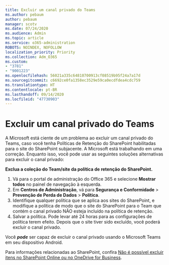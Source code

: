 ```yaml
---
title: Excluir um canal privado do Teams
ms.author: pebaum
author: pebaum
manager: scotv
ms.date: 07/24/2020
ms.audience: Admin
ms.topic: article
ms.service: o365-administration
ROBOTS: NOINDEX, NOFOLLOW
localization_priority: Priority
ms.collection: Adm_O365
ms.custom:
- "3781"
- "9001223"
ms.openlocfilehash: 56021a335c64810700913cf08519b95f24a7a17d
ms.sourcegitcommit: c6692ce0fa1358ec3529e59ca0ecdfdea4cdc759
ms.translationtype: HT
ms.contentlocale: pt-BR
ms.lasthandoff: 09/14/2020
ms.locfileid: "47730903"
---
```

# <a name="delete-a-teams-private-channel"></a>Excluir um canal privado do Teams

A Microsoft está ciente de um problema ao excluir um canal privado do Teams, caso você tenha Políticas de Retenção do SharePoint habilitadas para o site do SharePoint subjacente. A Microsoft está trabalhando em uma correção. Enquanto isso, você pode usar as seguintes soluções alternativas para excluir o canal privado:

**Exclua a coleção do Team/site da política de retenção do SharePoint.**

1. Vá para o portal de administração do Office 365 e selecione **Mostrar todos** no painel de navegação à esquerda.
2. Em **Centros de Administração**, vá para **Segurança e Conformidade** > **Prevenção de Perda de Dados** > **Política**.
3. Identifique qualquer política que se aplica aos sites do SharePoint, e modifique a política de modo que o site do SharePoint para o Team que contém o canal privado NÃO esteja incluído na política de retenção.
4. Salvar a política.
    Pode levar até 24 horas para as configurações de política terem efeito.
    Depois que o site tiver sido excluído, você poderá excluir o canal privado.  
    
Você ***pode*** ser capaz de excluir o canal privado usando o Microsoft Teams em seu dispositivo Android. 

Para informações relacionadas ao SharePoint, confira [Não é possível excluir itens no SharePoint Online ou no OneDrive for Business](https://docs.microsoft.com/alchemyinsights/retention-policy-ediscovery-hold).